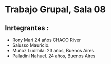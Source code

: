# Trabajo Grupal, Sala 08
## Inrtegrantes :
- Rony Mari 24 años CHACO River
- Salusso Mauricio.
- Muñoz Ludmila: 23 años, Buenos Aires
- Palladini Nahuel. 24 años, Buenos Aires
